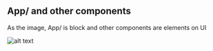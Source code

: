 App/ and other components
---
As the image,
App/ is block and other components are elements on UI 

![alt text](https://imgur.com/a/YfVQUoq)

